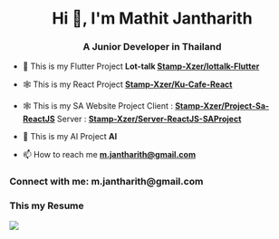 <h1 align="center">Hi 👋, I'm Mathit Jantharith</h1>
<h3 align="center">A Junior Developer in Thailand</h3>

- 📱 This is my Flutter Project **Lot-talk [Stamp-Xzer/lottalk-Flutter](https://github.com/Stamp-Xzer/lottalk-Flutter)**

- 🕸 This is my React Project **[Stamp-Xzer/Ku-Cafe-React](https://github.com/Stamp-Xzer/Ku-Cafe-ReactJS)**

- 🕸 This is my SA Website Project Client : **[Stamp-Xzer/Project-Sa-ReactJS](https://github.com/Stamp-Xzer/Project-Sa-ReactJS.git)**  Server : **[Stamp-Xzer/Server-ReactJS-SAProject](https://github.com/Stamp-Xzer/Server-ReactJS-SAProject.git)**

- 🤝 This is my AI Project **AI**

- 📫 How to reach me **m.jantharith@gmail.com**

<h3 align="left" style="font-weight=bold">Connect with me: m.jantharith@gmail.com </h3>
<h3 align="left" style="font-weight=bold">This my Resume </h3>
<img src="https://media.discordapp.net/attachments/1023613706732572683/1213959410519642235/Mathit_Jantharith_2.png?ex=65f75ecd&is=65e4e9cd&hm=cc92d39927bd9f83e0485709369068cba1dbd4e91085940a3eee09d211eec5fa&=&format=webp&quality=lossless&width=478&height=676">
